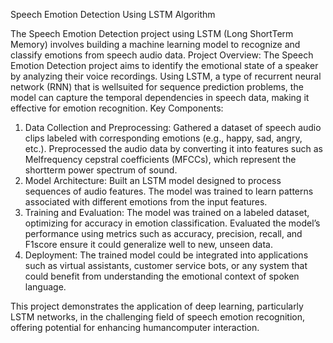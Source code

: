 Speech Emotion Detection  Using LSTM Algorithm



The Speech Emotion Detection project using LSTM (Long ShortTerm Memory) involves building a machine learning model to recognize and classify emotions from speech audio data. 
Project Overview:
The Speech Emotion Detection project aims to identify the emotional state of a speaker by analyzing their voice recordings. Using LSTM, a type of recurrent neural network (RNN) that is wellsuited for sequence prediction problems, the model can capture the temporal dependencies in speech data, making it effective for emotion recognition.
Key Components:
1. Data Collection and Preprocessing: 
Gathered a dataset of speech audio clips labeled with corresponding emotions (e.g., happy, sad, angry, etc.).
Preprocessed the audio data by converting it into features such as Melfrequency cepstral coefficients (MFCCs), which represent the shortterm power spectrum of sound.
2. Model Architecture:
    Built an LSTM model designed to process sequences of audio features.
    The model was trained to learn patterns associated with different emotions from the input features.
3. Training and Evaluation:
    The model was trained on a labeled dataset, optimizing for accuracy in emotion classification.
    Evaluated the model’s performance using metrics such as accuracy, precision, recall, and F1score                     ensure it could generalize well to new, unseen data.
4. Deployment:
The trained model could be integrated into applications such as virtual assistants, customer service bots, or any system that could benefit from understanding the emotional context of spoken language.

This project demonstrates the application of deep learning, particularly LSTM networks, in the challenging field of speech emotion recognition, offering potential for enhancing humancomputer interaction.
